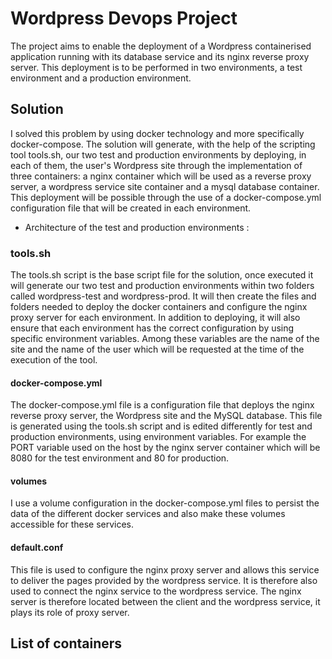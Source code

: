 
# Wordpress Devops Project

The project aims to enable the deployment of a Wordpress containerised application running with its database service and its nginx reverse proxy server. This deployment is to be performed in two environments, a test environment and a production environment.
## Solution

I solved this problem by using docker technology and more specifically docker-compose. The solution will generate, with the help of the scripting tool tools.sh, our two test and production environments by deploying, in each of them, the user's Wordpress site through the implementation of three containers: a nginx container which will be used as a reverse proxy server, a wordpress service site container and a mysql database container. This deployment will be possible through the use of a docker-compose.yml configuration file that will be created in each environment.

* Architecture of the test and production environments :

### tools.sh

The tools.sh script is the base script file for the solution, once executed it will generate our two test and production environments within two folders called wordpress-test and wordpress-prod.
It will then create the files and folders needed to deploy the docker containers and configure the nginx proxy server for each environment. In addition to deploying, it will also ensure that each environment has the correct configuration by using specific environment variables.
Among these variables are the name of the site and the name of the user which will be requested at the time of the execution of the tool.



#### docker-compose.yml

The docker-compose.yml file is a configuration file that deploys the nginx reverse proxy server, the Wordpress site and the MySQL database.
This file is generated using the tools.sh script and is edited differently for test and production environments, using environment variables. For example the PORT variable used on the host by the nginx server container which will be 8080 for the test environment and 80 for production. 

#### volumes

I use a volume configuration in the docker-compose.yml files to persist the data of the different docker services and also make these volumes accessible for these services.


#### default.conf

This file is used to configure the nginx proxy server and allows this service to deliver the pages provided by the wordpress service. It is therefore also used to connect the nginx service to the wordpress service. The nginx server is therefore located between the client and the wordpress service, it plays its role of proxy server.



## List of containers


